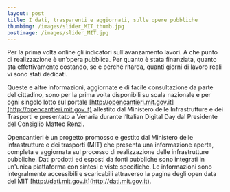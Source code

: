 ```yaml
---
layout: post
title: I dati, trasparenti e aggiornati, sulle opere pubbliche
thumbimg: /images/slider_MIT_thumb.jpg
postimage: /images/slider_MIT.jpg
---
```


Per la prima volta online gli indicatori sull'avanzamento lavori.
A che punto di realizzazione è un’opera pubblica. Per quanto è stata finanziata, quanto sta effettivamente costando, se e perché ritarda, quanti giorni di lavoro reali vi sono stati dedicati.

Queste e altre informazioni, aggiornate e di facile consultazione da parte del cittadino, sono per la prima volta disponibili su scala nazionale e per ogni singolo lotto sul portale [http://opencantieri.mit.gov.it](http://opencantieri.mit.gov.it) allestito dal Ministero delle Infrastrutture e dei Trasporti e presentato a Venaria durante l’Italian Digital Day dal Presidente del Consiglio Matteo Renzi.

Opencantieri è un progetto promosso e gestito dal Ministero delle infrastrutture e dei trasporti (MIT) che presenta una informazione aperta, completa e aggiornata sul processo di realizzazione delle infrastrutture pubbliche. Dati prodotti ed esposti da fonti pubbliche sono integrati in un'unica piattaforma con sintesi e viste specifiche. Le informazioni sono integralmente accessibili e scaricabili attraverso la pagina degli open data del MIT [http://dati.mit.gov.it](http://dati.mit.gov.it).


